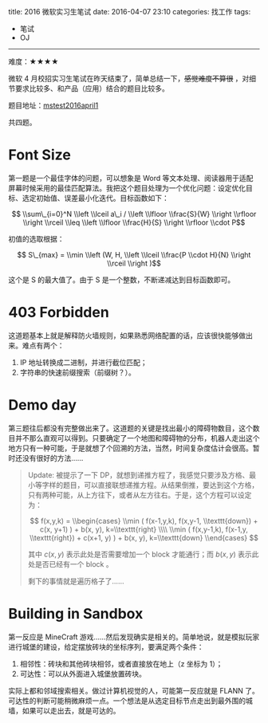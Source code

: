 title: 2016 微软实习生笔试
date: 2016-04-07 23:10
categories: 找工作
tags: 
- 笔试
- OJ
---

难度：★★★★

微软 4 月校招实习生笔试在昨天结束了，简单总结一下，~~感觉难度不算很~~ ，对细节要求比较多、和产品（应用）结合的题目比较多。

题目地址：[mstest2016april1](http://hihocoder.com/contest/mstest2016april1/problems)

共四题。

<!-- more -->

# Font Size

第一题是一个最佳字体的问题，可以想象是 Word 等文本处理、阅读器用于适配屏幕时候采用的最佳匹配算法。我把这个题目处理为一个优化问题：设定优化目标、选定初始值、误差最小化迭代。目标函数如下：

$$ \\sum\_{i=0}^N \\left \\lceil a\_i / \\left \\lfloor \\frac{S}{W} \\right \\rfloor \\right \\rceil \\leq \\left \\lfloor \\frac{H}{S} \\right \\rfloor \\cdot P$$

初值的选取根据：

$$ S\_{max} =  \\min \\left (W, H, \\left \\lceil \\frac{P \\cdot H}{N}  \\right \\rceil \\right )$$

这个是 S 的最大值了。由于 S 是一个整数，不断递减达到目标函数即可。

# 403 Forbidden

这道题基本上就是解释防火墙规则，如果熟悉网络配置的话，应该很快能够做出来。难点有两个：

1. IP 地址转换成二进制，并进行截位匹配；
2. 字符串的快速前缀搜索（前缀树？）。

# Demo day

第三题往后都没有完整做出来了。这道题的关键是找出最小的障碍物数目，这个数目并不那么直观可以得到。只要确定了一个地图和障碍物的分布，机器人走出这个地方只有一种可能，于是就想了个回溯的方法，当然，时间复杂度估计会很高。暂时还没有很好的方法……

> Update: 被提示了一下 DP，就想到递推方程了，我感觉只要涉及方格、最小等字样的题目，可以直接联想递推方程。从结果倒推，要达到这个方格，只有两种可能，从上方往下，或者从左方往右。于是，这个方程可以设定为：
>
> $$
f(x,y,k) = \\begin{cases}
 \\min ( f(x-1,y,k), f(x,y-1, \\texttt{down}) + c(x, y+1) ) + b(x, y), k=\\texttt{right} \\\\
 \\min ( f(x,y-1,k), f(x-1,y, \\texttt{right}) + c(x+1, y) ) + b(x, y), k=\\texttt{down}
\\end{cases}
$$
>
> 其中 $c(x,y)$ 表示此处是否需要增加一个 block 才能通行；而 $b(x, y)$ 表示此处是否已经有一个 block 。
>
>剩下的事情就是遍历格子了……

# Building in Sandbox

第一反应是 MineCraft 游戏……然后发现确实是相关的。简单地说，就是模拟玩家进行城堡的建设，给定摆放砖块的坐标序列，要满足两个条件：

1. 相邻性：砖块和其他砖块相邻，或者直接放在地上（z 坐标为 1）；
2. 可达性：可以从外面进入城堡放置砖块。

实际上都和邻域搜索相关。做过计算机视觉的人，可能第一反应就是 FLANN 了。可达性的判断可能稍微麻烦一点。一个想法是从选定目标节点走出到最外围的城墙，如果可以走出去，就是可达的。
